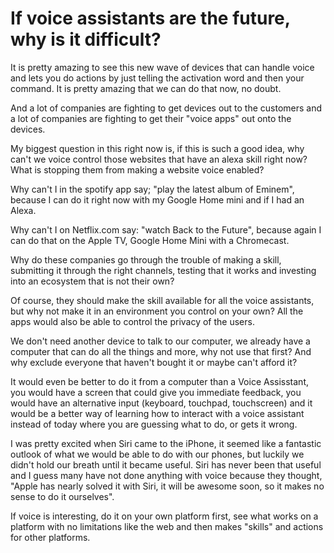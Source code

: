 # If voice assistants are the future, why is it difficult?

It is pretty amazing to see this new wave of devices that can handle voice and lets you do actions by just telling the activation word and then your command. It is pretty amazing that we can do that now, no doubt.

And a lot of companies are fighting to get devices out to the customers and a lot of companies are fighting to get their "voice apps" out onto the devices.

My biggest question in this right now is, if this is such a good idea, why can't we voice control those websites that have an alexa skill right now? What is stopping them from making a website voice enabled?

Why can't I in the spotify app say; "play the latest album of Eminem", because I can do it right now with my Google Home mini and if I had an Alexa.

Why can't I on Netflix.com say: "watch Back to the Future", because again I can do that on the Apple TV, Google Home Mini with a Chromecast.

Why do these companies go through the trouble of making a skill, submitting it through the right channels, testing that it works and investing into an ecosystem that is not their own?

Of course, they should make the skill available for all the voice assistants, but why not make it in an environment you control on your own? All the apps would also be able to control the privacy of the users.

We don't need another device to talk to our computer, we already have a computer that can do all the things and more, why not use that first? And why exclude everyone that haven't bought it or maybe can't afford it?

It would even be better to do it from a computer than a Voice Assisstant, you would have a screen that could give you immediate feedback, you would have an alternative input (keyboard, touchpad, touchscreen) and it would be a better way of learning how to interact with a voice assistant instead of today where you are guessing what to do, or gets it wrong.

I was pretty excited when Siri came to the iPhone, it seemed like a fantastic outlook of what we would be able to do with our phones, but luckily we didn't hold our breath until it became useful. Siri has never been that useful and I guess many have not done anything with voice because they thought, "Apple has nearly solved it with Siri, it will be awesome soon, so it makes no sense to do it ourselves".

If voice is interesting, do it on your own platform first, see what works on a platform with no limitations like the web and then makes "skills" and actions for other platforms.

